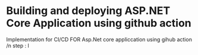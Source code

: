 # Building and deploying ASP.NET Core Application using github action
Implementation for CI/CD FOR Asp.Net core appliccation using gihub action /n
step : 
l

